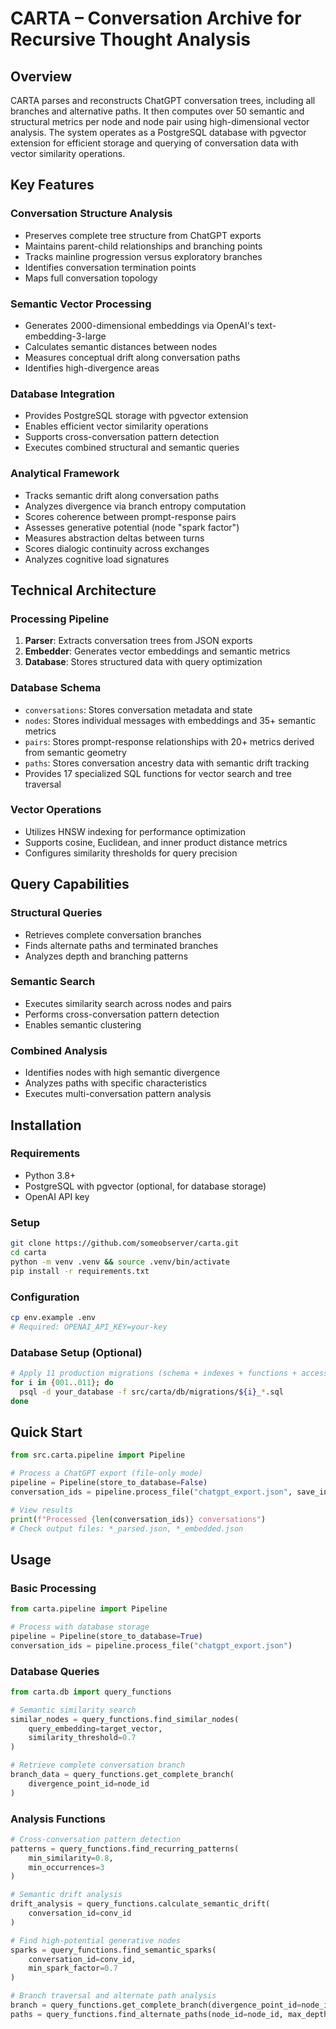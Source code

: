 # CARTA – Conversation Archive for Recursive Thought Analysis

## Overview

CARTA parses and reconstructs ChatGPT conversation trees, including all branches and alternative paths. It then computes over 50 semantic and structural metrics per node and node pair using high-dimensional vector analysis. The system operates as a PostgreSQL database with pgvector extension for efficient storage and querying of conversation data with vector similarity operations.

## Key Features

### Conversation Structure Analysis
- Preserves complete tree structure from ChatGPT exports
- Maintains parent-child relationships and branching points
- Tracks mainline progression versus exploratory branches
- Identifies conversation termination points
- Maps full conversation topology

### Semantic Vector Processing
- Generates 2000-dimensional embeddings via OpenAI's text-embedding-3-large
- Calculates semantic distances between nodes
- Measures conceptual drift along conversation paths
- Identifies high-divergence areas

### Database Integration
- Provides PostgreSQL storage with pgvector extension
- Enables efficient vector similarity operations
- Supports cross-conversation pattern detection
- Executes combined structural and semantic queries

### Analytical Framework
- Tracks semantic drift along conversation paths
- Analyzes divergence via branch entropy computation
- Scores coherence between prompt-response pairs
- Assesses generative potential (node "spark factor")
- Measures abstraction deltas between turns
- Scores dialogic continuity across exchanges
- Analyzes cognitive load signatures

## Technical Architecture

### Processing Pipeline
1. **Parser**: Extracts conversation trees from JSON exports
2. **Embedder**: Generates vector embeddings and semantic metrics
3. **Database**: Stores structured data with query optimization

### Database Schema
- `conversations`: Stores conversation metadata and state
- `nodes`: Stores individual messages with embeddings and 35+ semantic metrics
- `pairs`: Stores prompt-response relationships with 20+ metrics derived from semantic geometry
- `paths`: Stores conversation ancestry data with semantic drift tracking
- Provides 17 specialized SQL functions for vector search and tree traversal

### Vector Operations
- Utilizes HNSW indexing for performance optimization
- Supports cosine, Euclidean, and inner product distance metrics
- Configures similarity thresholds for query precision

## Query Capabilities

### Structural Queries
- Retrieves complete conversation branches
- Finds alternate paths and terminated branches
- Analyzes depth and branching patterns

### Semantic Search
- Executes similarity search across nodes and pairs
- Performs cross-conversation pattern detection
- Enables semantic clustering

### Combined Analysis
- Identifies nodes with high semantic divergence
- Analyzes paths with specific characteristics
- Executes multi-conversation pattern analysis

## Installation

### Requirements
- Python 3.8+
- PostgreSQL with pgvector (optional, for database storage)
- OpenAI API key

### Setup
```bash
git clone https://github.com/someobserver/carta.git
cd carta
python -m venv .venv && source .venv/bin/activate
pip install -r requirements.txt
```

### Configuration
```bash
cp env.example .env
# Required: OPENAI_API_KEY=your-key
```

### Database Setup (Optional)
```bash
# Apply 11 production migrations (schema + indexes + functions + access control)
for i in {001..011}; do
  psql -d your_database -f src/carta/db/migrations/${i}_*.sql
done
```

## Quick Start

```python
from src.carta.pipeline import Pipeline

# Process a ChatGPT export (file-only mode)
pipeline = Pipeline(store_to_database=False)
conversation_ids = pipeline.process_file("chatgpt_export.json", save_intermediates=True)

# View results
print(f"Processed {len(conversation_ids)} conversations")
# Check output files: *_parsed.json, *_embedded.json
```

## Usage

### Basic Processing
```python
from carta.pipeline import Pipeline

# Process with database storage
pipeline = Pipeline(store_to_database=True)
conversation_ids = pipeline.process_file("chatgpt_export.json")
```

### Database Queries
```python
from carta.db import query_functions

# Semantic similarity search
similar_nodes = query_functions.find_similar_nodes(
    query_embedding=target_vector,
    similarity_threshold=0.7
)

# Retrieve complete conversation branch
branch_data = query_functions.get_complete_branch(
    divergence_point_id=node_id
)
```

### Analysis Functions
```python
# Cross-conversation pattern detection
patterns = query_functions.find_recurring_patterns(
    min_similarity=0.8,
    min_occurrences=3
)

# Semantic drift analysis
drift_analysis = query_functions.calculate_semantic_drift(
    conversation_id=conv_id
)

# Find high-potential generative nodes
sparks = query_functions.find_semantic_sparks(
    conversation_id=conv_id,
    min_spark_factor=0.7
)

# Branch traversal and alternate path analysis
branch = query_functions.get_complete_branch(divergence_point_id=node_id)
paths = query_functions.find_alternate_paths(node_id=node_id, max_depth=3)
```


